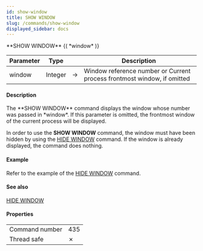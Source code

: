 ```yaml
---
id: show-window
title: SHOW WINDOW
slug: /commands/show-window
displayed_sidebar: docs
---
```


<!--REF #_command_.SHOW WINDOW.Syntax-->**SHOW WINDOW** {( *window* )}<!-- END REF-->
<!--REF #_command_.SHOW WINDOW.Params-->
| Parameter | Type |  | Description |
| --- | --- | --- | --- |
| window | Integer | &#8594;  | Window reference number or Current process frontmost window, if omitted |

<!-- END REF-->

#### Description 

<!--REF #_command_.SHOW WINDOW.Summary-->The **SHOW WINDOW** command displays the window whose number was passed in *window*.<!-- END REF--> If this parameter is omitted, the frontmost window of the current process will be displayed.

In order to use the **SHOW WINDOW** command, the window must have been hidden by using the [HIDE WINDOW](hide-window.md) command. If the window is already displayed, the command does nothing.

#### Example 

Refer to the example of the [HIDE WINDOW](hide-window.md) command.

#### See also 

[HIDE WINDOW](hide-window.md)  

#### Properties

|  |  |
| --- | --- |
| Command number | 435 |
| Thread safe | &cross; |


